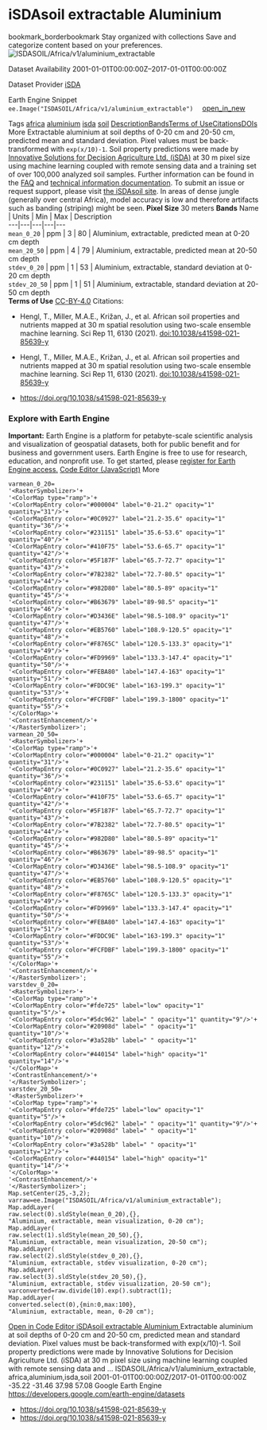  
#  iSDAsoil extractable Aluminium 
bookmark_borderbookmark Stay organized with collections  Save and categorize content based on your preferences.
![ISDASOIL/Africa/v1/aluminium_extractable](https://developers.google.com/earth-engine/datasets/images/ISDASOIL/ISDASOIL_Africa_v1_aluminium_extractable_sample.png) 

Dataset Availability
    2001-01-01T00:00:00Z–2017-01-01T00:00:00Z 

Dataset Provider
     [ iSDA ](https://isda-africa.com/) 

Earth Engine Snippet
     `    ee.Image("ISDASOIL/Africa/v1/aluminium_extractable")   ` [ open_in_new ](https://code.earthengine.google.com/?scriptPath=Examples:Datasets/ISDASOIL/ISDASOIL_Africa_v1_aluminium_extractable) 

Tags
     [africa](https://developers.google.com/earth-engine/datasets/tags/africa) [aluminium](https://developers.google.com/earth-engine/datasets/tags/aluminium) [isda](https://developers.google.com/earth-engine/datasets/tags/isda) [soil](https://developers.google.com/earth-engine/datasets/tags/soil)
[Description](https://developers.google.com/earth-engine/datasets/catalog/ISDASOIL_Africa_v1_aluminium_extractable#description)[Bands](https://developers.google.com/earth-engine/datasets/catalog/ISDASOIL_Africa_v1_aluminium_extractable#bands)[Terms of Use](https://developers.google.com/earth-engine/datasets/catalog/ISDASOIL_Africa_v1_aluminium_extractable#terms-of-use)[Citations](https://developers.google.com/earth-engine/datasets/catalog/ISDASOIL_Africa_v1_aluminium_extractable#citations)[DOIs](https://developers.google.com/earth-engine/datasets/catalog/ISDASOIL_Africa_v1_aluminium_extractable#dois) More
Extractable aluminium at soil depths of 0-20 cm and 20-50 cm, predicted mean and standard deviation.
Pixel values must be back-transformed with `exp(x/10)-1`.
Soil property predictions were made by [Innovative Solutions for Decision Agriculture Ltd. (iSDA)](https://isda-africa.com/) at 30 m pixel size using machine learning coupled with remote sensing data and a training set of over 100,000 analyzed soil samples.
Further information can be found in the [FAQ](https://www.isda-africa.com/isdasoil/faq/) and [technical information documentation](https://www.isda-africa.com/isdasoil/technical-information/). To submit an issue or request support, please visit [the iSDAsoil site](https://isda-africa.com/isdasoil).
In areas of dense jungle (generally over central Africa), model accuracy is low and therefore artifacts such as banding (striping) might be seen.
**Pixel Size** 30 meters 
**Bands**
Name | Units | Min | Max | Description  
---|---|---|---|---  
`mean_0_20` | ppm |  3  |  80  | Aluminium, extractable, predicted mean at 0-20 cm depth  
`mean_20_50` | ppm |  4  |  79  | Aluminium, extractable, predicted mean at 20-50 cm depth  
`stdev_0_20` | ppm |  1  |  53  | Aluminium, extractable, standard deviation at 0-20 cm depth  
`stdev_20_50` | ppm |  1  |  51  | Aluminium, extractable, standard deviation at 20-50 cm depth  
**Terms of Use**
[CC-BY-4.0](https://spdx.org/licenses/CC-BY-4.0.html)
Citations:
  * Hengl, T., Miller, M.A.E., Križan, J., et al. African soil properties and nutrients mapped at 30 m spatial resolution using two-scale ensemble machine learning. Sci Rep 11, 6130 (2021). [doi:10.1038/s41598-021-85639-y](https://doi.org/10.1038/s41598-021-85639-y)
  * Hengl, T., Miller, M.A.E., Križan, J., et al. African soil properties and nutrients mapped at 30 m spatial resolution using two-scale ensemble machine learning. Sci Rep 11, 6130 (2021). [doi:10.1038/s41598-021-85639-y](https://doi.org/10.1038/s41598-021-85639-y)


  * [ https://doi.org/10.1038/s41598-021-85639-y ](https://doi.org/10.1038/s41598-021-85639-y)


### Explore with Earth Engine
**Important:** Earth Engine is a platform for petabyte-scale scientific analysis and visualization of geospatial datasets, both for public benefit and for business and government users. Earth Engine is free to use for research, education, and nonprofit use. To get started, please [register for Earth Engine access.](https://console.cloud.google.com/earth-engine)
[Code Editor (JavaScript)](https://developers.google.com/earth-engine/datasets/catalog/ISDASOIL_Africa_v1_aluminium_extractable#code-editor-javascript-sample) More
```
varmean_0_20=
'<RasterSymbolizer>'+
'<ColorMap type="ramp">'+
'<ColorMapEntry color="#000004" label="0-21.2" opacity="1" quantity="31"/>'+
'<ColorMapEntry color="#0C0927" label="21.2-35.6" opacity="1" quantity="36"/>'+
'<ColorMapEntry color="#231151" label="35.6-53.6" opacity="1" quantity="40"/>'+
'<ColorMapEntry color="#410F75" label="53.6-65.7" opacity="1" quantity="42"/>'+
'<ColorMapEntry color="#5F187F" label="65.7-72.7" opacity="1" quantity="43"/>'+
'<ColorMapEntry color="#7B2382" label="72.7-80.5" opacity="1" quantity="44"/>'+
'<ColorMapEntry color="#982D80" label="80.5-89" opacity="1" quantity="45"/>'+
'<ColorMapEntry color="#B63679" label="89-98.5" opacity="1" quantity="46"/>'+
'<ColorMapEntry color="#D3436E" label="98.5-108.9" opacity="1" quantity="47"/>'+
'<ColorMapEntry color="#EB5760" label="108.9-120.5" opacity="1" quantity="48"/>'+
'<ColorMapEntry color="#F8765C" label="120.5-133.3" opacity="1" quantity="49"/>'+
'<ColorMapEntry color="#FD9969" label="133.3-147.4" opacity="1" quantity="50"/>'+
'<ColorMapEntry color="#FEBA80" label="147.4-163" opacity="1" quantity="51"/>'+
'<ColorMapEntry color="#FDDC9E" label="163-199.3" opacity="1" quantity="53"/>'+
'<ColorMapEntry color="#FCFDBF" label="199.3-1800" opacity="1" quantity="55"/>'+
'</ColorMap>'+
'<ContrastEnhancement/>'+
'</RasterSymbolizer>';
varmean_20_50=
'<RasterSymbolizer>'+
'<ColorMap type="ramp">'+
'<ColorMapEntry color="#000004" label="0-21.2" opacity="1" quantity="31"/>'+
'<ColorMapEntry color="#0C0927" label="21.2-35.6" opacity="1" quantity="36"/>'+
'<ColorMapEntry color="#231151" label="35.6-53.6" opacity="1" quantity="40"/>'+
'<ColorMapEntry color="#410F75" label="53.6-65.7" opacity="1" quantity="42"/>'+
'<ColorMapEntry color="#5F187F" label="65.7-72.7" opacity="1" quantity="43"/>'+
'<ColorMapEntry color="#7B2382" label="72.7-80.5" opacity="1" quantity="44"/>'+
'<ColorMapEntry color="#982D80" label="80.5-89" opacity="1" quantity="45"/>'+
'<ColorMapEntry color="#B63679" label="89-98.5" opacity="1" quantity="46"/>'+
'<ColorMapEntry color="#D3436E" label="98.5-108.9" opacity="1" quantity="47"/>'+
'<ColorMapEntry color="#EB5760" label="108.9-120.5" opacity="1" quantity="48"/>'+
'<ColorMapEntry color="#F8765C" label="120.5-133.3" opacity="1" quantity="49"/>'+
'<ColorMapEntry color="#FD9969" label="133.3-147.4" opacity="1" quantity="50"/>'+
'<ColorMapEntry color="#FEBA80" label="147.4-163" opacity="1" quantity="51"/>'+
'<ColorMapEntry color="#FDDC9E" label="163-199.3" opacity="1" quantity="53"/>'+
'<ColorMapEntry color="#FCFDBF" label="199.3-1800" opacity="1" quantity="55"/>'+
'</ColorMap>'+
'<ContrastEnhancement/>'+
'</RasterSymbolizer>';
varstdev_0_20=
'<RasterSymbolizer>'+
'<ColorMap type="ramp">'+
'<ColorMapEntry color="#fde725" label="low" opacity="1" quantity="5"/>'+
'<ColorMapEntry color="#5dc962" label=" " opacity="1" quantity="9"/>'+
'<ColorMapEntry color="#20908d" label=" " opacity="1" quantity="10"/>'+
'<ColorMapEntry color="#3a528b" label=" " opacity="1" quantity="12"/>'+
'<ColorMapEntry color="#440154" label="high" opacity="1" quantity="14"/>'+
'</ColorMap>'+
'<ContrastEnhancement/>'+
'</RasterSymbolizer>';
varstdev_20_50=
'<RasterSymbolizer>'+
'<ColorMap type="ramp">'+
'<ColorMapEntry color="#fde725" label="low" opacity="1" quantity="5"/>'+
'<ColorMapEntry color="#5dc962" label=" " opacity="1" quantity="9"/>'+
'<ColorMapEntry color="#20908d" label=" " opacity="1" quantity="10"/>'+
'<ColorMapEntry color="#3a528b" label=" " opacity="1" quantity="12"/>'+
'<ColorMapEntry color="#440154" label="high" opacity="1" quantity="14"/>'+
'</ColorMap>'+
'<ContrastEnhancement/>'+
'</RasterSymbolizer>';
Map.setCenter(25,-3,2);
varraw=ee.Image("ISDASOIL/Africa/v1/aluminium_extractable");
Map.addLayer(
raw.select(0).sldStyle(mean_0_20),{},
"Aluminium, extractable, mean visualization, 0-20 cm");
Map.addLayer(
raw.select(1).sldStyle(mean_20_50),{},
"Aluminium, extractable, mean visualization, 20-50 cm");
Map.addLayer(
raw.select(2).sldStyle(stdev_0_20),{},
"Aluminium, extractable, stdev visualization, 0-20 cm");
Map.addLayer(
raw.select(3).sldStyle(stdev_20_50),{},
"Aluminium, extractable, stdev visualization, 20-50 cm");
varconverted=raw.divide(10).exp().subtract(1);
Map.addLayer(
converted.select(0),{min:0,max:100},
"Aluminium, extractable, mean, 0-20 cm");
```
[ Open in Code Editor ](https://code.earthengine.google.com/?scriptPath=Examples:Datasets/ISDASOIL/ISDASOIL_Africa_v1_aluminium_extractable)
[ iSDAsoil extractable Aluminium ](https://developers.google.com/earth-engine/datasets/catalog/ISDASOIL_Africa_v1_aluminium_extractable)
Extractable aluminium at soil depths of 0-20 cm and 20-50 cm, predicted mean and standard deviation. Pixel values must be back-transformed with exp(x/10)-1. Soil property predictions were made by Innovative Solutions for Decision Agriculture Ltd. (iSDA) at 30 m pixel size using machine learning coupled with remote sensing data and …
ISDASOIL/Africa/v1/aluminium_extractable, africa,aluminium,isda,soil 
2001-01-01T00:00:00Z/2017-01-01T00:00:00Z
-35.22 -31.46 37.98 57.08 
Google Earth Engine
https://developers.google.com/earth-engine/datasets
  * [ https://doi.org/10.1038/s41598-021-85639-y ](https://doi.org/https://isda-africa.com/)
  * [ https://doi.org/10.1038/s41598-021-85639-y ](https://doi.org/https://developers.google.com/earth-engine/datasets/catalog/ISDASOIL_Africa_v1_aluminium_extractable)



